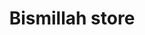 ---
title: "Bismillah store"
url: /karachi/bismillah-store-v5m3-rvv-peoples-colony-shah-faisal-shah-faisal-colony-karachi/
shop: general
---